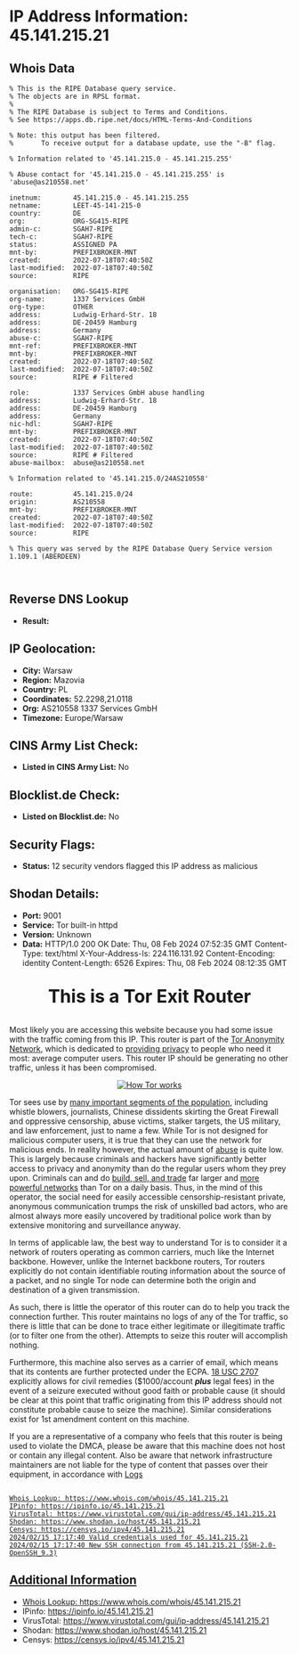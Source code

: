 # IP Address Information: 45.141.215.21

## Whois Data
```
% This is the RIPE Database query service.
% The objects are in RPSL format.
%
% The RIPE Database is subject to Terms and Conditions.
% See https://apps.db.ripe.net/docs/HTML-Terms-And-Conditions

% Note: this output has been filtered.
%       To receive output for a database update, use the "-B" flag.

% Information related to '45.141.215.0 - 45.141.215.255'

% Abuse contact for '45.141.215.0 - 45.141.215.255' is 'abuse@as210558.net'

inetnum:        45.141.215.0 - 45.141.215.255
netname:        LEET-45-141-215-0
country:        DE
org:            ORG-SG415-RIPE
admin-c:        SGAH7-RIPE
tech-c:         SGAH7-RIPE
status:         ASSIGNED PA
mnt-by:         PREFIXBROKER-MNT
created:        2022-07-18T07:40:50Z
last-modified:  2022-07-18T07:40:50Z
source:         RIPE

organisation:   ORG-SG415-RIPE
org-name:       1337 Services GmbH
org-type:       OTHER
address:        Ludwig-Erhard-Str. 18
address:        DE-20459 Hamburg
address:        Germany
abuse-c:        SGAH7-RIPE
mnt-ref:        PREFIXBROKER-MNT
mnt-by:         PREFIXBROKER-MNT
created:        2022-07-18T07:40:50Z
last-modified:  2022-07-18T07:40:50Z
source:         RIPE # Filtered

role:           1337 Services GmbH abuse handling
address:        Ludwig-Erhard-Str. 18
address:        DE-20459 Hamburg
address:        Germany
nic-hdl:        SGAH7-RIPE
mnt-by:         PREFIXBROKER-MNT
created:        2022-07-18T07:40:50Z
last-modified:  2022-07-18T07:40:50Z
source:         RIPE # Filtered
abuse-mailbox:  abuse@as210558.net

% Information related to '45.141.215.0/24AS210558'

route:          45.141.215.0/24
origin:         AS210558
mnt-by:         PREFIXBROKER-MNT
created:        2022-07-18T07:40:50Z
last-modified:  2022-07-18T07:40:50Z
source:         RIPE

% This query was served by the RIPE Database Query Service version 1.109.1 (ABERDEEN)



```
## Reverse DNS Lookup
- **Result:** 

## IP Geolocation:
- **City:** Warsaw
- **Region:** Mazovia
- **Country:** PL
- **Coordinates:** 52.2298,21.0118
- **Org:** AS210558 1337 Services GmbH
- **Timezone:** Europe/Warsaw

## CINS Army List Check:
- **Listed in CINS Army List:** 
No

## Blocklist.de Check:
- **Listed on Blocklist.de:** 
No

## Security Flags:
- **Status:** 12 security vendors flagged this IP address as malicious

## Shodan Details:
- **Port:** 9001
- **Service:** Tor built-in httpd
- **Version:** Unknown
- **Data:** HTTP/1.0 200 OK
Date: Thu, 08 Feb 2024 07:52:35 GMT
Content-Type: text/html
X-Your-Address-Is: 224.116.131.92
Content-Encoding: identity
Content-Length: 6526
Expires: Thu, 08 Feb 2024 08:12:35 GMT

<?xml version="1.0"?>
<!DOCTYPE html PUBLIC "-//W3C//DTD XHTML 1.0 Strict//EN"
    "http://www.w3.org/TR/xhtml1/DTD/xhtml1-strict.dtd">
<html xmlns="http://www.w3.org/1999/xhtml">
<head>
<meta http-equiv="Content-Type" content="text/html;charset=utf-8" />
<title>This is a Tor Exit Router</title>

<!--

This notice is intended to be placed on a virtual host for a domain that
your Tor exit node IP reverse resolves to so that people who may be about
to file an abuse complaint would check it first before bothering you or
your ISP. Ex:
http://tor-exit.yourdomain.org or http://tor-readme.yourdomain.org.

This type of setup has proven very effective at reducing abuse complaints
for exit node operators.

There are a few places in this document that you may want to customize.
They are marked with FIXME.

-->

</head>
<body>

<p style="text-align:center; font-size:xx-large; font-weight:bold">This is a
Tor Exit Router</p>

<p>
Most likely you are accessing this website because you had some issue with
the traffic coming from this IP. This router is part of the <a
href="https://www.torproject.org/">Tor Anonymity Network</a>, which is
dedicated to <a href="https://2019.www.torproject.org/about/overview">providing
privacy</a> to people who need it most: average computer users. This
router IP should be generating no other traffic, unless it has been
compromised.</p>


<!-- FIXME: you should probably grab your own copy of how_tor_works_thumb.png
     and serve it locally -->

<p style="text-align:center">
<a href="https://2019.www.torproject.org/about/overview">
<img src="https://2019.www.torproject.org/images/how_tor_works_thumb.png" alt="How Tor works" style="border-style:none"/>
</a></p>

<p>
Tor sees use by <a href="https://2019.www.torproject.org/about/torusers">many
important segments of the population</a>, including whistle blowers,
journalists, Chinese dissidents skirting the Great Firewall and oppressive
censorship, abuse victims, stalker targets, the US military, and law
enforcement, just to name a few.  While Tor is not designed for malicious
computer users, it is true that they can use the network for malicious ends.
In reality however, the actual amount of <a
href="https://2019.www.torproject.org/docs/faq-abuse">abuse</a> is quite low. This
is largely because criminals and hackers have significantly better access to
privacy and anonymity than do the regular users whom they prey upon. Criminals
can and do <a
href="http://voices.washingtonpost.com/securityfix/2008/08/web_fraud_20_tools.html">build,
sell, and trade</a> far larger and <a
href="http://voices.washingtonpost.com/securityfix/2008/08/web_fraud_20_distributing_your.html">more
powerful networks</a> than Tor on a daily basis. Thus, in the mind of this
operator, the social need for easily accessible censorship-resistant private,
anonymous communication trumps the risk of unskilled bad actors, who are
almost always more easily uncovered by traditional police work than by
extensive monitoring and surveillance anyway.</p>

<p>
In terms of applicable law, the best way to understand Tor is to consider it a
network of routers operating as common carriers, much like the Internet
backbone. However, unlike the Internet backbone routers, Tor routers
explicitly do not contain identifiable routing information about the source of
a packet, and no single Tor node can determine both the origin and destination
of a given transmission.</p>

<p>
As such, there is little the operator of this router can do to help you track
the connection further. This router maintains no logs of any of the Tor
traffic, so there is little that can be done to trace either legitimate or
illegitimate traffic (or to filter one from the other).  Attempts to
seize this router will accomplish nothing.</p>

<!-- FIXME: US-Only section. Remove if you are a non-US operator -->

<p>
Furthermore, this machine also serves as a carrier of email, which means that
its contents are further protected under the ECPA. <a
href="http://www.law.cornell.edu/uscode/text/18/2707">18
USC 2707</a> explicitly allows for civil remedies ($1000/account
<i><b>plus</b></i>  legal fees)
in the event of a seizure executed without good faith or probable cause (it
should be clear at this point that traffic originating from this IP address
should not constitute probable cause to seize the
machine). Similar considerations exist for 1st amendment content on this
machine.</p>

<!-- FIXME: May or may not be US-only. Some non-US tor nodes have in
     fact reported DMCA harassment... -->

<p>
If you are a representative of a company who feels that this router is being
used to violate the DMCA, please be aware that this machine does not host or
contain any illegal content. Also be aware that network infrastructure
maintainers are not liable for the type of content that passes over their
equipment, in accordance with <a
href="http://www.law.cornell.edu/usc

- **Port:** 9201
- **Service:** Unknown
- **Version:** Unknown
- **Data:** HTTP/1.0 200 OK
Date: Thu, 25 Jan 2024 07:12:29 GMT
Content-Type: text/html
X-Your-Address-Is: 224.218.110.44
Content-Encoding: identity
Content-Length: 6526
Expires: Thu, 25 Jan 2024 07:32:29 GMT



## Logs
```

Whois Lookup: https://www.whois.com/whois/45.141.215.21
IPinfo: https://ipinfo.io/45.141.215.21
VirusTotal: https://www.virustotal.com/gui/ip-address/45.141.215.21
Shodan: https://www.shodan.io/host/45.141.215.21
Censys: https://censys.io/ipv4/45.141.215.21
2024/02/15 17:17:40 Valid credentials used for 45.141.215.21
2024/02/15 17:17:40 New SSH connection from 45.141.215.21 (SSH-2.0-OpenSSH_9.3)

```
## Additional Information
- Whois Lookup: https://www.whois.com/whois/45.141.215.21
- IPinfo: https://ipinfo.io/45.141.215.21
- VirusTotal: https://www.virustotal.com/gui/ip-address/45.141.215.21
- Shodan: https://www.shodan.io/host/45.141.215.21
- Censys: https://censys.io/ipv4/45.141.215.21

